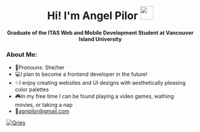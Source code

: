 <h1 align="center">Hi! I'm Angel Pilor <img src="https://media.giphy.com/media/hvRJCLFzcasrR4ia7z/giphy.gif" width="35"></h1>
<h4 align="center">Graduate of the ITAS Web and Mobile Development Student at Vancouver Island University</h4>

<h3>About Me:</h3>

- 👧Pronouns: She/her
- 💻I plan to become a frontend developer in the future!
- ✨I enjoy creating websites and UI designs with aesthetically pleasing color palettes
- 🎮In my free time I can be found playing a video games, wathing movies, or taking a nap
- 📧agnpilor@gmail.com

<a href="https://www.linkedin.com/in/angelica-pilor/">
<img alt="Qries" src="https://img.shields.io/badge/LinkedIn-0077B5?style=for-the-badge&logo=linkedin&logoColor=white""></a>

